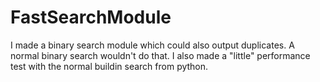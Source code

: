 # FastSearchModule
I made a binary search module which could also output duplicates. A normal binary search wouldn't do that. I also made a "little" performance test with the normal buildin search from python.
